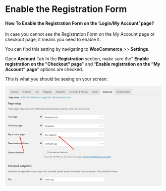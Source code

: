 # Enable the Registration Form

#### How To Enable the Registration Form on the ‘Login/My Account’ page? <a href="#useful-login" id="useful-login"></a>

In case you cannot see the Registration Form on the My Account page or checkout page, it means you need to enable it.

You can find this setting by navigating to **WooCommerce** >> **Settings**.

Open **Account** Tab In the **Registration** section, make sure the" **Enable registration on the "Checkout" page**" and  “**Enable registration on the “My Account” page**” options are checked.

This is what you should be seeing on your screen:

![](../.gitbook/assets/useful-login.png)
